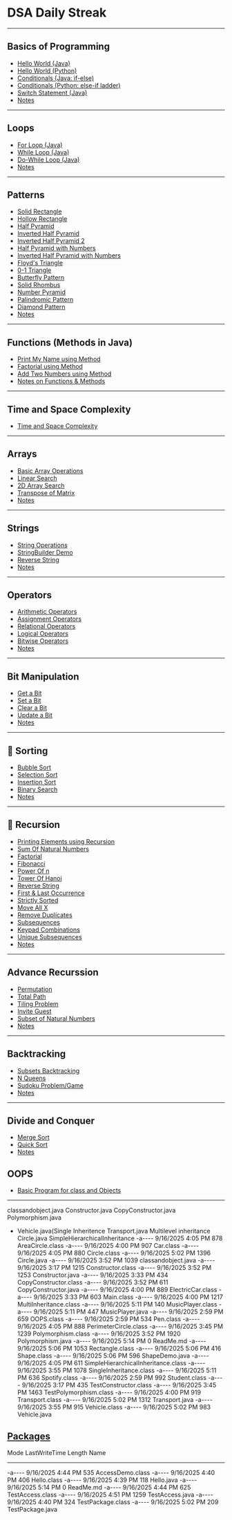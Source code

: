 # DSA Daily Streak

---

## Basics of Programming

- [Hello World (Java)](Basics-of-Programming/Hello-world.java)  
- [Hello World (Python)](Basics-of-Programming/Hello-world.py)  
- [Conditionals (Java: if-else)](Basics-of-Programming/condition1.java)  
- [Conditionals (Python: else-if ladder)](Basics-of-Programming/elseifladder.py)  
- [Switch Statement (Java)](Basics-of-Programming/switchstmt.java)  
- [Notes](Basics-of-Programming/README.md)  

---

## Loops

- [For Loop (Java)](Loops/forl.java)  
- [While Loop (Java)](Loops/whilel.java)  
- [Do-While Loop (Java)](Loops/dowhilel.java)  
- [Notes](Loops/README.md)  

---

## Patterns

- [Solid Rectangle](Patterns/SolidRectangle.java)  
- [Hollow Rectangle](Patterns/HollowRectangle.java)  
- [Half Pyramid](Patterns/HalfPyramid.java)  
- [Inverted Half Pyramid](Patterns/InveredHalfPyramid.java)  
- [Inverted Half Pyramid 2](Patterns/InvertedHalfPyramid2.java)  
- [Half Pyramid with Numbers](Patterns/HalfPyramidWithNumbers.java)  
- [Inverted Half Pyramid with Numbers](Patterns/InvertedHalfPyramidwithNumbers.java)  
- [Floyd's Triangle](Patterns/FloydsTriangle.java)  
- [0-1 Triangle](Patterns/0-1Triangle.java)  
- [Butterfly Pattern](Patterns/Butterfly.java)  
- [Solid Rhombus](Patterns/SolidRhombus.java)  
- [Number Pyramid](Patterns/NumberPyramid.java)  
- [Palindromic Pattern](Patterns/PalindromicPattern.java)  
- [Diamond Pattern](Patterns/DiomandPattern.java)  
- [Notes](Patterns/README.md)  

---

## Functions (Methods in Java)

- [Print My Name using Method](Functions/PrintMyName.java)  
- [Factorial using Method](Functions/factorial.java)  
- [Add Two Numbers using Method](Functions/add2nos.java)  
- [Notes on Functions & Methods](Functions/README.md)  

---

## Time and Space Complexity

- [Time and Space Complexity](Time-Space-Complexity.md)  

---

## Arrays

- [Basic Array Operations](Arrays/BasicArray.java)  
- [Linear Search](Arrays/LinearSearch.java)  
- [2D Array Search](Arrays/Search2D-Array.java)  
- [Transpose of Matrix](Arrays/TransposeMatrix.java)  
- [Notes](Arrays/ReadMe.md)  

---

## Strings

- [String Operations](Strings/StringOperations.java)  
- [StringBuilder Demo](Strings/StringBuilderDemo.java)  
- [Reverse String](Strings/ReverseString.java)  
- [Notes](Strings/ReadMe.md)  

---

## Operators

- [Arithmetic Operators](Operators/Arithmatic.java)  
- [Assignment Operators](Operators/Assignment.java)  
- [Relational Operators](Operators/Relational.java)  
- [Logical Operators](Operators/Logical.java)  
- [Bitwise Operators](Operators/Bitwise.java)  
- [Notes](Operators/ReadMe.md)  

---

## Bit Manipulation

- [Get a Bit](Bit-Manipulation/Get.java)  
- [Set a Bit](Bit-Manipulation/Set.java)  
- [Clear a Bit](Bit-Manipulation/Clear.java)  
- [Update a Bit](Bit-Manipulation/Update.java)  
- [Notes](Bit-Manipulation/ReadMe.md)  

---

## 📑 Sorting

- [Bubble Sort](Sorting/BubbleSort.java)  
- [Selection Sort](Sorting/SelectionSort.java)  
- [Insertion Sort](Sorting/InsertionSort.java)  
- [Binary Search](Sorting/BinarySearch.java)  
- [Notes](Sorting/ReadMe.md)  

---

## 🔁 Recursion

- [Printing Elements using Recursion](Recurssion/PrintRecurssion.java)  
- [Sum Of Natural Numbers](Recurssion/SumOfNaturalNumbers.java)  
- [Factorial](Recurssion/Factorial.java)  
- [Fibonacci](Recurssion/Fibonacci.java)  
- [Power Of n](Recurssion/PowerOfn.java)  
- [Tower Of Hanoi](Recurssion/TowerOfHanoi.java)  
- [Reverse String](Recurssion/ReverseString.java)  
- [First & Last Occurrence](Recurssion/FirstLastOccurrence.java)  
- [Strictly Sorted](Recurssion/StrictlySorted.java)  
- [Move All X](Recurssion/MoveAllX.java)  
- [Remove Duplicates](Recurssion/RemoveDuplicates.java)  
- [Subsequences](Recurssion/Subsequences.java)  
- [Keypad Combinations](Recurssion/KeypadCombinations.java)  
- [Unique Subsequences](Recurssion/UniqueSubsequences.java)  
- [Notes ](Recurssion/ReadMe.md)  

---

## Advance Recurssion  


- [Permutation](Advance-Recurssion/Permutation.java)  
- [Total Path](Advance-Recurssion/TotalPath.java)  
- [Tiling Problem](Advance-Recurssion/TilingProblem.java)  
- [Invite Guest](Advance-Recurssion/InviteGuest.java)  
- [Subset of Natural Numbers](Advance-Recurssion/SubsetofNaturalno.java)  
- [Notes](Advance-Recurssion/ReadMe.md)  

---

## Backtracking  

- [Subsets Backtracking](Backtracking/SubsetsBacktracking.java)  
- [N Queens](Backtracking/nQueens.java)
- [Sudoku Problem/Game](Backtracking/Sudoku.java)
- [Notes](Backtracking/ReadMe.md)

---

## Divide and Conquer

- [Merge Sort](Divide-and-Conquer/MergeSort.java)
- [Quick Sort](Divide-and-Conquer/QuickSort.java)
- [Notes](Divide-and-Conquer/ReadMe.md)


## OOPS
- [Basic Program for class and Objects](Oops/classandobject.java)
- --------
classandobject.java
Constructor.java
CopyConstructor.java
Polymorphism.java
- Vehicle.java(Single Inheritence
Transport.java Multilevel inheritance
Circle.java SimpleHierarchicalInheritance
-a----         9/16/2025   4:05 PM            878 AreaCircle.class
-a----         9/16/2025   4:00 PM            907 Car.class
-a----         9/16/2025   4:05 PM            880 Circle.class
-a----         9/16/2025   5:02 PM           1396 Circle.java
-a----         9/16/2025   3:52 PM           1039 classandobject.java
-a----         9/16/2025   3:17 PM           1215 Constructor.class
-a----         9/16/2025   3:52 PM           1253 Constructor.java
-a----         9/16/2025   3:33 PM            434 CopyConstructor.class
-a----         9/16/2025   3:52 PM            611 CopyConstructor.java
-a----         9/16/2025   4:00 PM            889 ElectricCar.class
-a----         9/16/2025   3:33 PM            603 Main.class
-a----         9/16/2025   4:00 PM           1217 MultiInheritance.class
-a----         9/16/2025   5:11 PM            140 MusicPlayer.class
-a----         9/16/2025   5:11 PM            447 MusicPlayer.java
-a----         9/16/2025   2:59 PM            659 OOPS.class
-a----         9/16/2025   2:59 PM            534 Pen.class
-a----         9/16/2025   4:05 PM            888 PerimeterCircle.class
-a----         9/16/2025   3:45 PM           1239 Polymorphism.class
-a----         9/16/2025   3:52 PM           1920 Polymorphism.java
-a----         9/16/2025   5:14 PM              0 ReadMe.md
-a----         9/16/2025   5:06 PM           1053 Rectangle.class
-a----         9/16/2025   5:06 PM            416 Shape.class
-a----         9/16/2025   5:06 PM            596 ShapeDemo.java
-a----         9/16/2025   4:05 PM            611 SimpleHierarchicalInheritance.class
-a----         9/16/2025   3:55 PM           1078 SingleInheritance.class
-a----         9/16/2025   5:11 PM            636 Spotify.class
-a----         9/16/2025   2:59 PM            992 Student.class
-a----         9/16/2025   3:17 PM            435 TestConstructor.class
-a----         9/16/2025   3:45 PM           1463 TestPolymorphism.class
-a----         9/16/2025   4:00 PM            919 Transport.class
-a----         9/16/2025   5:02 PM           1312 Transport.java
-a----         9/16/2025   3:55 PM            915 Vehicle.class
-a----         9/16/2025   5:02 PM            983 Vehicle.java

##  [Packages](mypackage)

Mode                 LastWriteTime         Length Name
----                 -------------         ------ ----
-a----         9/16/2025   4:44 PM            535 AccessDemo.class
-a----         9/16/2025   4:40 PM            406 Hello.class
-a----         9/16/2025   4:39 PM            118 Hello.java
-a----         9/16/2025   5:14 PM              0 ReadMe.md
-a----         9/16/2025   4:44 PM            625 TestAccess.class
-a----         9/16/2025   4:51 PM           1259 TestAccess.java
-a----         9/16/2025   4:40 PM            324 TestPackage.class
-a----         9/16/2025   5:02 PM            209 TestPackage.java